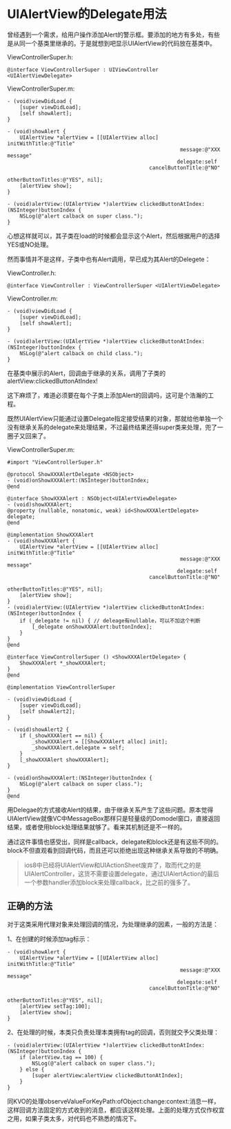 # UIAlertView的Delegate用法

曾经遇到一个需求，给用户操作添加Alert的警示框。要添加的地方有多处，有些是从同一个基类里继承的。于是就想到吧显示UIAlertView的代码放在基类中。

ViewControllerSuper.h:

```obcj
@interface ViewControllerSuper : UIViewController <UIAlertViewDelegate>
```

ViewControllerSuper.m:

```objc
- (void)viewDidLoad {
    [super viewDidLoad];
    [self showAlert];
}

- (void)showAlert {
    UIAlertView *alertView = [[UIAlertView alloc] initWithTitle:@"Title"
                                                        message:@"XXX message"
                                                       delegate:self
                                              cancelButtonTitle:@"NO"
                                              otherButtonTitles:@"YES", nil];
    [alertView show];
}

- (void)alertView:(UIAlertView *)alertView clickedButtonAtIndex:(NSInteger)buttonIndex {
    NSLog(@"alert calback on super class.");
}
```
心想这样就可以，其子类在load的时候都会显示这个Alert，然后根据用户的选择YES或NO处理。

然而事情并不是这样，子类中也有Alert调用，早已成为其Alert的Delegete：

ViewController.h:

```objc
@interface ViewController : ViewControllerSuper <UIAlertViewDelegate>
```
ViewController.m:

```objc
- (void)viewDidLoad {
    [super viewDidLoad];
    [self showAlert];
}

- (void)alertView:(UIAlertView *)alertView clickedButtonAtIndex:(NSInteger)buttonIndex {
    NSLog(@"alert calback on child class.");
}
```
在基类中展示的Alert，回调由于继承的关系，调用了子类的alertView:clickedButtonAtIndex!

这下麻烦了，难道必须要在每个子类上添加Alert的回调吗，这可是个浩瀚的工程。

既然UIAlertView只能通过设置Delegate指定接受结果的对象，那就给他单独一个没有继承关系的delegate来处理结果，不过最终结果还得super类来处理，兜了一圈子又回来了。

ViewControllerSuper.m:

```objc
#import "ViewControllerSuper.h"

@protocol ShowXXXAlertDelegate <NSObject>
- (void)onShowXXXAlert:(NSInteger)buttonIndex;
@end

@interface ShowXXXAlert : NSObject<UIAlertViewDelegate>
- (void)showXXXAlert;
@property (nullable, nonatomic, weak) id<ShowXXXAlertDelegate> delegate;
@end

@implementation ShowXXXAlert
- (void)showXXXAlert {
    UIAlertView *alertView = [[UIAlertView alloc] initWithTitle:@"Title"
                                                        message:@"XXX message"
                                                       delegate:self
                                              cancelButtonTitle:@"NO"
                                              otherButtonTitles:@"YES", nil];
    [alertView show];
}
- (void)alertView:(UIAlertView *)alertView clickedButtonAtIndex:(NSInteger)buttonIndex {
    if (_delegate != nil) { // deleage有nullable，可以不加这个判断
        [_delegate onShowXXXAlert:buttonIndex];
    }
}
@end

@interface ViewControllerSuper () <ShowXXXAlertDelegate> {
    ShowXXXAlert *_showXXXAlert;
}
@end

@implementation ViewControllerSuper

- (void)viewDidLoad {
    [super viewDidLoad];
    [self showAlert2];
}

- (void)showAlert2 {
    if (_showXXXAlert == nil) {
        _showXXXAlert = [[ShowXXXAlert alloc] init];
        _showXXXAlert.delegate = self;
    }
    [_showXXXAlert showXXXAlert];
}

- (void)onShowXXXAlert:(NSInteger)buttonIndex {
    NSLog(@"alert calback on super class.");
}
@end
```
用Delegae的方式接收Alert的结果，由于继承关系产生了这些问题。原本觉得UIAlertView就像VC中MessageBox那样只是轻量级的Domodel窗口，直接返回结果，或者使用block处理结果就够了。看来其机制还是不一样的。

通过这件事情也感受出，同样是callback，delegate和block还是有这些不同的。block不但直观看到回调代码，而且还可以拒绝出现这种继承关系导致的不明确。

> ios8中已经将UIAlertView和UIActionSheet废弃了，取而代之的是UIAlertController，这货不需要设置delegate，通过UIAlertAction的最后一个参数handler添加block来处理callback，比之前的强多了。

## 正确的方法

对于这类采用代理对象来处理回调的情况，为处理继承的因素，一般的方法是：

1、在创建的时候添加tag标示：

```objc
- (void)showAlert {
    UIAlertView *alertView = [[UIAlertView alloc] initWithTitle:@"Title"
                                                        message:@"XXX message"
                                                       delegate:self
                                              cancelButtonTitle:@"NO"
                                              otherButtonTitles:@"YES", nil];
    [alertView setTag:100];
    [alertView show];
}
```

2、在处理的时候，本类只负责处理本类拥有tag的回调，否则就交予父类处理：

```objc
- (void)alertView:(UIAlertView *)alertView clickedButtonAtIndex:(NSInteger)buttonIndex {
    if (alertView.tag == 100) {
        NSLog(@"alert calback on super class.");
    } else {
        [super alertView:alertView clickedButtonAtIndex];
    }
}
```

同KVO的处理observeValueForKeyPath:ofObject:change:context:消息一样，这样回调方法固定的方式收到的消息，都应该这样处理。上面的处理方式仅作权宜之用，如果子类太多，对代码也不熟悉的情况下。